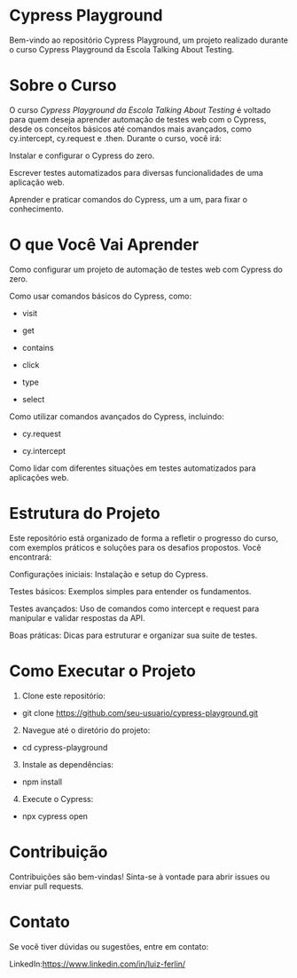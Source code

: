 # Cypress Playground

Bem-vindo ao repositório Cypress Playground, um projeto realizado durante o curso Cypress Playground da Escola Talking About Testing.

# Sobre o Curso

O curso *Cypress Playground da Escola Talking About Testing* é voltado para quem deseja aprender automação de testes web com o Cypress, desde os conceitos básicos até comandos mais avançados, como cy.intercept, cy.request e .then. Durante o curso, você irá:

Instalar e configurar o Cypress do zero.

Escrever testes automatizados para diversas funcionalidades de uma aplicação web.

Aprender e praticar comandos do Cypress, um a um, para fixar o conhecimento.

# O que Você Vai Aprender

Como configurar um projeto de automação de testes web com Cypress do zero.

Como usar comandos básicos do Cypress, como:

- visit

- get

- contains

- click

- type

- select

Como utilizar comandos avançados do Cypress, incluindo:

- cy.request

- cy.intercept

Como lidar com diferentes situações em testes automatizados para aplicações web.

# Estrutura do Projeto

Este repositório está organizado de forma a refletir o progresso do curso, com exemplos práticos e soluções para os desafios propostos. Você encontrará:

Configurações iniciais: Instalação e setup do Cypress.

Testes básicos: Exemplos simples para entender os fundamentos.

Testes avançados: Uso de comandos como intercept e request para manipular e validar respostas da API.

Boas práticas: Dicas para estruturar e organizar sua suite de testes.

# Como Executar o Projeto

1. Clone este repositório:

  - git clone https://github.com/seu-usuario/cypress-playground.git

2. Navegue até o diretório do projeto:

  - cd cypress-playground

3. Instale as dependências:

  - npm install

4. Execute o Cypress:

  - npx cypress open

# Contribuição

Contribuições são bem-vindas! Sinta-se à vontade para abrir issues ou enviar pull requests.

# Contato

Se você tiver dúvidas ou sugestões, entre em contato:

LinkedIn:https://www.linkedin.com/in/luiz-ferlin/
